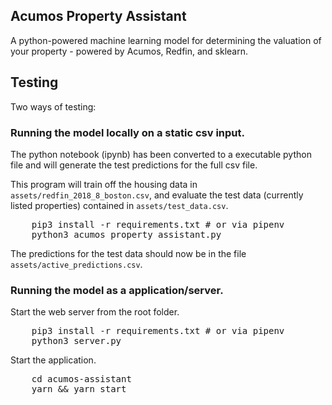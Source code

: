 Acumos Property Assistant
---

A python-powered machine learning model for determining the valuation of your property - powered by Acumos, Redfin, and sklearn.

## Testing

Two ways of testing:

### Running the model locally on a static csv input.

The python notebook (ipynb) has been converted to a executable python file and will generate the test predictions for the full csv file. 

This program will train off the housing data in `assets/redfin_2018_8_boston.csv`, and evaluate the test data (currently listed properties) contained in `assets/test_data.csv`.

<pre>
    pip3 install -r requirements.txt # or via pipenv
    python3 acumos_property_assistant.py
</pre>

The predictions for the test data should now be in the file `assets/active_predictions.csv`.

### Running the model as a application/server.

Start the web server from the root folder.

<pre>
    pip3 install -r requirements.txt # or via pipenv
    python3 server.py
</pre>

Start the application.

<pre>
    cd acumos-assistant
    yarn && yarn start
</pre>

